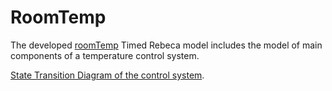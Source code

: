# RoomTemp
The developed  <a href="https://github.com/fereidoun-moradi/RoomTemp/blob/main/OneRoomWindow.rebeca">roomTemp</a> Timed Rebeca model includes the model of main components of a temperature control system. 
<body>
    <p> <a href="https://github.com/fereidoun-moradi/RoomTemp/blob/main/roomTemp-StateTransitionDiagram.png">State Transition Diagram of the control system</a>.</p>
  </body>
